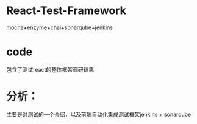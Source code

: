 # React-Test-Framework
mocha+enzyme+chai+sonarqube+jenkins

# code
包含了测试react的整体框架调研结果

# 分析：
主要是对测试的一个介绍，以及前端自动化集成测试框架jenkins + sonarqube
